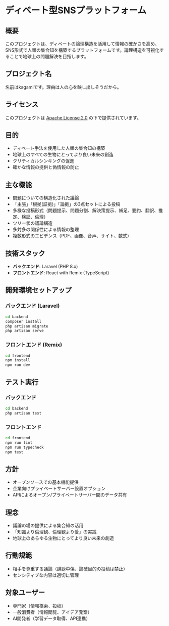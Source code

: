 # ディベート型SNSプラットフォーム

## 概要

このプロジェクトは、ディベートの論理構造を活用して情報の確かさを高め、SNS形式で人類の集合知を構築するプラットフォームです。論理構造を可視化することで地球上の問題解決を目指します。

## プロジェクト名

名前はkagamiです。理由は人の心を映し出しそうだから。

## ライセンス

このプロジェクトは [Apache License 2.0](https://www.apache.org/licenses/LICENSE-2.0) の下で提供されています。

## 目的

- ディベート手法を使用した人類の集合知の構築
- 地球上のすべての生物にとってより良い未来の創造
- クリティカルシンキングの促進
- 確かな情報の提供と偽情報の防止

## 主な機能

- 問題についての構造化された議論
- 「主張」「根拠(証拠)」「論拠」の3点セットによる投稿
- 多様な投稿形式（問題提示、問題分割、解決策提示、補足、要約、翻訳、推定、検証、倫理）
- ツリー状の議論構造
- 多対多の関係性による情報の整理
- 複数形式のエビデンス（PDF、画像、音声、サイト、数式）

## 技術スタック

- **バックエンド**: Laravel (PHP 8.x)
- **フロントエンド**: React with Remix (TypeScript)

## 開発環境セットアップ

### バックエンド (Laravel)

```bash
cd backend
composer install
php artisan migrate
php artisan serve
```

### フロントエンド (Remix)

```bash
cd frontend
npm install
npm run dev
```

## テスト実行

### バックエンド

```bash
cd backend
php artisan test
```

### フロントエンド

```bash
cd frontend
npm run lint
npm run typecheck
npm test
```

## 方針

- オープンソースでの基本機能提供
- 企業向けプライベートサーバー設置オプション
- APIによるオープン/プライベートサーバー間のデータ共有

## 理念

- 議論の場の提供による集合知の活用
- 「知識より倫理観、倫理観より愛」の実践
- 地球上のあらゆる生物にとってより良い未来の創造

## 行動規範

- 相手を尊重する議論（誹謗中傷、論破目的の投稿は禁止）
- センシティブな内容は適切に管理

## 対象ユーザー

- 専門家（情報検索、投稿）
- 一般消費者（情報閲覧、アイデア発案）
- AI開発者（学習データ取得、API連携）
